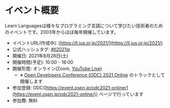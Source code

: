 イベント概要
====

Learn Languagesは様々なプログラミング言語について学びたい技術者のためのイベントです。2003年からほぼ毎年開催しています。

- イベントURL(作成中): [https://ll.jus.or.jp/2021/](https://ll.jus.or.jp/2021/)
- 公式ハッシュタグ: [#ll2021jp](https://twitter.com/search?q=ll2021jp)
- 開催日: 2021年8月28日(土)
- 開催時間(予定): 10:00 - 18:00
- 開催形態: オンライン(Zoom, [YouTube Live](https://www.youtube.com/c/OSPNjp))
    - ※ [Open Developers Conference (ODC) 2021 Online](https://event.ospn.jp/odc2021-online/) のトラックとして開催します
- 参加登録: ODC([https://event.ospn.jp/odc2021-online/](https://event.ospn.jp/odc2021-online/)) ページで行っています
- 参加費: 無料
